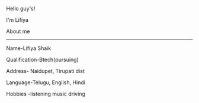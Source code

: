 Hello guy's! 

I'm Lifiya 

About me
___________________________________________
Name-Lifiya Shaik 


Qualification-Btech(pursuing)

Address- Naidupet, Tirupati dist

Language-Telugu, English, Hindi

Hobbies -listening music driving





